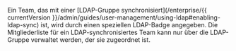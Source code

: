 Ein Team, das mit einer [LDAP-Gruppe synchronisiert](/enterprise/{{ currentVersion }}/admin/guides/user-management/using-ldap#enabling-ldap-sync) ist, wird durch einen speziellen LDAP-Badge angegeben. Die Mitgliederliste für ein LDAP-synchronisiertes Team kann nur über die LDAP-Gruppe verwaltet werden, der sie zugeordnet ist.
